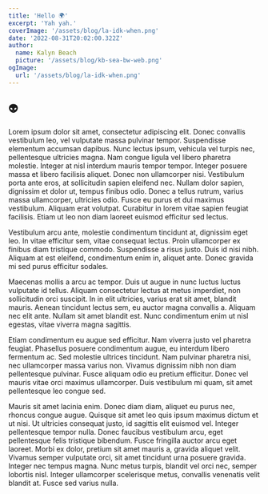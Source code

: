```yaml
---
title: 'Hello 🌍'
excerpt: 'Yah yah.'
coverImage: '/assets/blog/la-idk-when.png'
date: '2022-08-31T20:02:00.322Z'
author:
  name: Kalyn Beach
  picture: '/assets/blog/kb-sea-bw-web.png'
ogImage:
  url: '/assets/blog/la-idk-when.png'
---
```


## 👽

Lorem ipsum dolor sit amet, consectetur adipiscing elit. Donec convallis vestibulum leo, vel vulputate massa pulvinar tempor. Suspendisse elementum accumsan dapibus. Nunc lectus ipsum, vehicula vel turpis nec, pellentesque ultricies magna. Nam congue ligula vel libero pharetra molestie. Integer at nisl interdum mauris tempor tempor. Integer posuere massa et libero facilisis aliquet. Donec non ullamcorper nisi. Vestibulum porta ante eros, at sollicitudin sapien eleifend nec. Nullam dolor sapien, dignissim et dolor ut, tempus finibus odio. Donec a tellus rutrum, varius massa ullamcorper, ultricies odio. Fusce eu purus et dui maximus vestibulum. Aliquam erat volutpat. Curabitur in lorem vitae sapien feugiat facilisis. Etiam ut leo non diam laoreet euismod efficitur sed lectus.

Vestibulum arcu ante, molestie condimentum tincidunt at, dignissim eget leo. In vitae efficitur sem, vitae consequat lectus. Proin ullamcorper ex finibus diam tristique commodo. Suspendisse a risus justo. Duis id nisi nibh. Aliquam at est eleifend, condimentum enim in, aliquet ante. Donec gravida mi sed purus efficitur sodales.

Maecenas mollis a arcu ac tempor. Duis ut augue in nunc luctus luctus vulputate id tellus. Aliquam consectetur lectus at metus imperdiet, non sollicitudin orci suscipit. In in elit ultricies, varius erat sit amet, blandit mauris. Aenean tincidunt lectus sem, eu auctor magna convallis a. Aliquam nec elit ante. Nullam sit amet blandit est. Nunc condimentum enim ut nisl egestas, vitae viverra magna sagittis.

Etiam condimentum eu augue sed efficitur. Nam viverra justo vel pharetra feugiat. Phasellus posuere condimentum augue, eu interdum libero fermentum ac. Sed molestie ultrices tincidunt. Nam pulvinar pharetra nisi, nec ullamcorper massa varius non. Vivamus dignissim nibh non diam pellentesque pulvinar. Fusce aliquam odio eu pretium efficitur. Donec vel mauris vitae orci maximus ullamcorper. Duis vestibulum mi quam, sit amet pellentesque leo congue sed.

Mauris sit amet lacinia enim. Donec diam diam, aliquet eu purus nec, rhoncus congue augue. Quisque sit amet leo quis ipsum maximus dictum et ut nisi. Ut ultricies consequat justo, id sagittis elit euismod vel. Integer pellentesque tempor nulla. Donec faucibus vestibulum arcu, eget pellentesque felis tristique bibendum. Fusce fringilla auctor arcu eget laoreet. Morbi ex dolor, pretium sit amet mauris a, gravida aliquet velit. Vivamus semper vulputate orci, sit amet tincidunt urna posuere gravida. Integer nec tempus magna. Nunc metus turpis, blandit vel orci nec, semper lobortis nisl. Integer ullamcorper scelerisque metus, convallis venenatis velit blandit at. Fusce sed varius nulla. 
